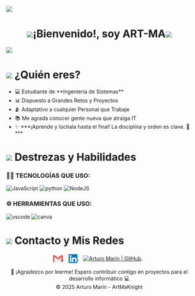 <!--Bienvenido a mi github-->
<img src="https://user-images.githubusercontent.com/73097560/115834477-dbab4500-a447-11eb-908a-139a6edaec5c.gif">
<h1 align="center"><img src="https://media.giphy.com/media/hvRJCLFzcasrR4ia7z/giphy.gif" width="40"><b>¡Bienvenido!, soy ART-MA</b><img src="https://i.imgur.com/bzCKPgx.png" width="25"></h1>
<img src="https://i.imgur.com/aiZdjks.png">

# <img src="https://i.imgur.com/H1CADeO.png" width="30"> **¿Quién eres?**
<ul>
  <li> 💻 Estudiante de **Ingeniería de Sistemas** </li>
  <li> 📊 Dispuesto a Grandes Retos y Proyectos</li>
  <li> 🫂 Adaptativo a cualquier Personal que Trabaje</li>
  <li> 📚 Me agrada conocer gente nueva que atraiga IT</li>
  <li> ✨ ***¡Aprende y lúchala hasta el final! La disciplina y orden es clave. 🔑***</li>
</ul>

# <picture><img src="https://imgur.com/H1CADeO" width="25"></picture> **Destrezas y Habilidades**

  ### 👨‍💻 TECNOLOGÍAS QUE USO:
  <div>
  
  <img  alt="JavaScript" src="https://img.shields.io/badge/javascript-%23323330.svg?style=for-the-badge&logo=javascript&logoColor=%23F7DF1E"/>
  <img  alt="python" src ="https://img.shields.io/badge/Python-14354C?style=for-the-badge&logo=python&logoColor=white"/>
  <img  alt="NodeJS" src="https://img.shields.io/badge/node.js-%2343853D.svg?style=for-the-badge&logo=node-dot-js&logoColor=white"/> </div>
  
  ### ⚙ HERRAMIENTAS QUE USO:
  <div>
   <img  alt="vscode" src="https://img.shields.io/badge/Visual_Studio_Code-0078D4?style=for-the-badge&logo=visual%20studio%20code&logoColor=white"/> 
   <img  alt="canva" src="https://img.shields.io/badge/Canva-%2300C4CC.svg?&style=for-the-badge&logo=Canva&logoColor=white"/> </div>
   
# <img src="https://cdn.pixabay.com/animation/2023/06/13/15/13/15-13-36-234_512.gif" width="30"> **Contacto y Mis Redes**

<p align="center">
  <a href="mailto:contact.artmarin401@gmail.com">
  <img align="center" alt="Arturo Marín | Gmail" width="26px" src="https://github.com/SatYu26/SatYu26/blob/master/Assets/Gmail.svg"/>
</a> &nbsp;&nbsp;
<a href="https://www.linkedin.com/in/arturo-mar%C3%ADn-2779692a0/" target="_blank">
    <img align="center" alt="Arturo Marín | LinkedIn" width="24px" src="https://github.com/SatYu26/SatYu26/blob/master/Assets/Linkedin.svg" />
  </a> &nbsp;&nbsp;
<a href="https://github.com/ArkMaKnight" target="_blank">
    <img align="center" alt="Arturo Marín | GitHub" width="26px" src="https://upload.wikimedia.org/wikipedia/commons/thumb/a/ae/Github-desktop-logo-symbol.svg/1024px-Github-desktop-logo-symbol.svg.png" />
  </a> &nbsp;&nbsp;
<p> 
  
<div align="center">
  🧡 ¡Agradezco por leerme! Espero contribuir contigo en proyectos para el desarrollo informático 💻 <br/>
  &copy; 2025 Arturo Marín - ArtMaKnight
</div>
